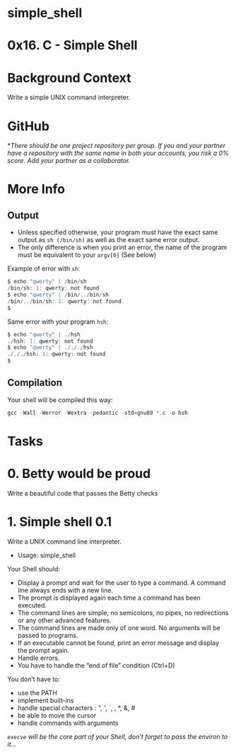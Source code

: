 # simple_shell
# **0x16. C - Simple Shell**
# **Background Context**
Write a simple UNIX command interpreter.

# **GitHub**
**There should be one project repository per group. If you and your partner have a repository with the same name in both your accounts, you risk a 0% score. Add your partner as a collaborator.*

# **More Info**
## Output
 * Unless specified otherwise, your program must have the exact same output as `sh (/bin/sh)` as well as the exact same error output.
 * The only difference is when you print an error, the name of the program must be equivalent to your `argv[0]` (See below)

Example of error with `sh`:

``` C
$ echo "qwerty" | /bin/sh
/bin/sh: 1: qwerty: not found
$ echo "qwerty" | /bin/../bin/sh
/bin/../bin/sh: 1: qwerty: not found
$
```

Same error with your program `hsh`:

```C
$ echo "qwerty" | ./hsh
./hsh: 1: qwerty: not found
$ echo "qwerty" | ./././hsh
./././hsh: 1: qwerty: not found
$
```

## Compilation
Your shell will be compiled this way:

```C
gcc -Wall -Werror -Wextra -pedantic -std=gnu89 *.c -o hsh
```

# **Tasks**

# 0. Betty would be proud
Write a beautiful code that passes the Betty checks

# 1. Simple shell 0.1

Write a UNIX command line interpreter.

* Usage: simple_shell

Your Shell should:

* Display a prompt and wait for the user to type a command. A command line always ends with a new line.
* The prompt is displayed again each time a command has been executed.
* The command lines are simple, no semicolons, no pipes, no redirections or any other advanced features.
* The command lines are made only of one word. No arguments will be passed to programs.
* If an executable cannot be found, print an error message and display the prompt again.
* Handle errors.
* You have to handle the “end of file” condition (Ctrl+D)

You don’t have to:

* use the PATH
* implement built-ins
* handle special characters : ", ', `, \, *, &, #
* be able to move the cursor
* handle commands with arguments

*`execve` will be the core part of your Shell, don’t forget to pass the environ to it…*
